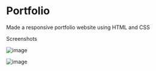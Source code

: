 # Portfolio

Made a responsive portfolio website using HTML and CSS

Screenshots

![image](https://github.com/Tarun21p/Portfolio/assets/127124654/15823a9c-6325-42a8-b8cb-0877b330f0e6)

![image](https://github.com/Tarun21p/Portfolio/assets/127124654/db9c19c7-52d4-4749-b373-ff606aa8eb37)

